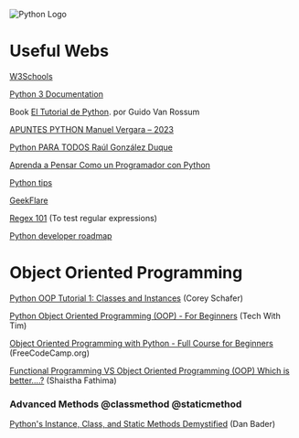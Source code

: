 ![Python Logo](https://www.python.org/static/community_logos/python-logo-generic.svg")


# Useful Webs


[W3Schools](https://www.w3schools.com/python/)


[Python 3 Documentation](https://docs.python.org/3/index.html)


Book [El Tutorial de Python](https://argentinaenpython.com/quiero-aprender-python/TutorialPython3.pdf). por Guido Van Rossum


[APUNTES PYTHON Manuel Vergara – 2023](https://vergaracarmona.es/wp-content/uploads/2023/05/Apuntes_python_Manuel_Vergara.pdf)


[Python PARA TODOS Raúl González Duque](https://persoal.citius.usc.es/eva.cernadas/informaticaparacientificos/material/libros/Python%20para%20todos.pdf)


[Aprenda a Pensar Como un Programador con Python](https://argentinaenpython.com/quiero-aprender-python/aprenda-a-pensar-como-un-programador-con-python.pdf)


[Python tips](https://book.pythontips.com/en/latest/index.html#)


[GeekFlare](https://geekflare.com/es/?s=python)


[Regex 101](https://regex101.com/) (To test regular expressions)


[Python developer roadmap](https://roadmap.sh/python)



# Object Oriented Programming


[Python OOP Tutorial 1: Classes and Instances](https://www.youtube.com/watch?v=ZDa-Z5JzLYM) (Corey Schafer)


[Python Object Oriented Programming (OOP) - For Beginners](https://www.youtube.com/watch?v=JeznW_7DlB0&t=3184s) (Tech With Tim)


[Object Oriented Programming with Python - Full Course for Beginners](https://www.youtube.com/watch?v=Ej_02ICOIgs) (FreeCodeCamp.org)


[Functional Programming VS Object Oriented Programming (OOP) Which is better….?](https://medium.com/@shaistha24/functional-programming-vs-object-oriented-programming-oop-which-is-better-82172e53a526) (Shaistha Fathima)


### Advanced Methods @classmethod @staticmethod


[Python's Instance, Class, and Static Methods Demystified](https://realpython.com/instance-class-and-static-methods-demystified/) (Dan Bader)
